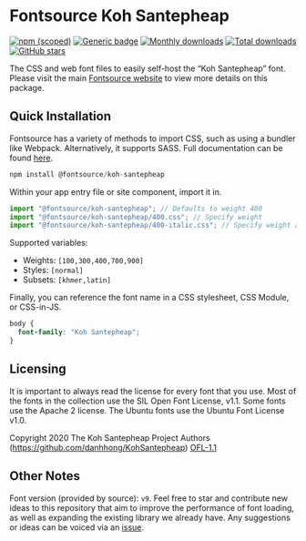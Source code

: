 # Fontsource Koh Santepheap

[![npm (scoped)](https://img.shields.io/npm/v/@fontsource/koh-santepheap?color=brightgreen)](https://www.npmjs.com/package/@fontsource/koh-santepheap) [![Generic badge](https://img.shields.io/badge/fontsource-passing-brightgreen)](https://github.com/fontsource/fontsource) [![Monthly downloads](https://badgen.net/npm/dm/@fontsource/koh-santepheap)](https://github.com/fontsource/fontsource) [![Total downloads](https://badgen.net/npm/dt/@fontsource/koh-santepheap)](https://github.com/fontsource/fontsource) [![GitHub stars](https://img.shields.io/github/stars/fontsource/fontsource.svg?style=social&label=Star)](https://github.com/fontsource/fontsource/stargazers)

The CSS and web font files to easily self-host the “Koh Santepheap” font. Please visit the main [Fontsource website](https://fontsource.org/fonts/koh-santepheap) to view more details on this package.

## Quick Installation

Fontsource has a variety of methods to import CSS, such as using a bundler like Webpack. Alternatively, it supports SASS. Full documentation can be found [here](https://fontsource.org/docs/getting-started/introduction).

```javascript
npm install @fontsource/koh-santepheap
```

Within your app entry file or site component, import it in.

```javascript
import "@fontsource/koh-santepheap"; // Defaults to weight 400
import "@fontsource/koh-santepheap/400.css"; // Specify weight
import "@fontsource/koh-santepheap/400-italic.css"; // Specify weight and style

```

Supported variables:
- Weights: `[100,300,400,700,900]`
- Styles: `[normal]`
- Subsets: `[khmer,latin]`

Finally, you can reference the font name in a CSS stylesheet, CSS Module, or CSS-in-JS.

```css
body {
  font-family: "Koh Santepheap";
}
```

## Licensing
It is important to always read the license for every font that you use.
Most of the fonts in the collection use the SIL Open Font License, v1.1. Some fonts use the Apache 2 license. The Ubuntu fonts use the Ubuntu Font License v1.0.

Copyright 2020 The Koh Santepheap Project Authors (https://github.com/danhhong/KohSantepheap)
[OFL-1.1](http://scripts.sil.org/OFL)

## Other Notes
Font version (provided by source): `v9`.
Feel free to star and contribute new ideas to this repository that aim to improve the performance of font loading, as well as expanding the existing library we already have. Any suggestions or ideas can be voiced via an [issue](https://github.com/fontsource/fontsource/issues).